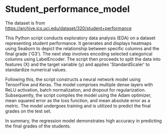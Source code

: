 # Student_performance_model

The dataset is from https://archive.ics.uci.edu/dataset/320/student+performance
 
This Python script conducts exploratory data analysis (EDA) on a dataset representing student performance. It generates and displays heatmaps using Seaborn to depict the relationship between specific columns and the final grade ('G3'). The next step involves encoding selected categorical columns using LabelEncoder. The script then proceeds to split the data into features (X) and the target variable (y) and applies 'StandardScaler' to standardize numerical values.

Following this, the script constructs a neural network model using TensorFlow and Keras. The model comprises multiple dense layers with ReLU activation, batch normalization, and dropout for regularization. Subsequently, the script compiles the model using the Adam optimizer, mean squared error as the loss function, and mean absolute error as a metric. The model undergoes training and is utilized to predict the final grades on the test set.

In summary, the regression model demonstrates high accuracy in predicting the final grades of the students.